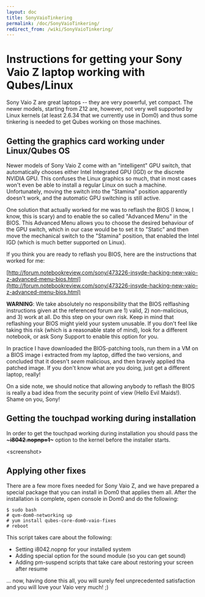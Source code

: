 ```yaml
---
layout: doc
title: SonyVaioTinkering
permalink: /doc/SonyVaioTinkering/
redirect_from: /wiki/SonyVaioTinkering/
---
```


Instructions for getting your Sony Vaio Z laptop working with Qubes/Linux
=========================================================================

Sony Vaio Z are great laptops -- they are very powerful, yet compact. The newer models, starting from Z12 are, however, not very well supported by Linux kernels (at least 2.6.34 that we currently use in Dom0) and thus some tinkering is needed to get Qubes working on those machines.

Getting the graphics card working under Linux/Qubes OS
------------------------------------------------------

Newer models of Sony Vaio Z come with an "intelligent" GPU switch, that automatically chooses either Intel Integrated GPU (IGD) or the discrete NVIDIA GPU. This confuses the Linux graphics so much, that in most cases won't even be able to install a regular Linux on such a machine. Unfortunately, moving the switch into the "Stamina" position apparently doesn't work, and the automatic GPU switching is still active.

One solution that actually worked for me was to reflash the BIOS (I know, I know, this is scary) and to enable the so called "Advanced Menu" in the BIOS. This Advanced Menu allows you to choose the desired behaviour of the GPU switch, which in our case would be to set it to "Static" and then move the mechanical switch to the "Stamina" position, that enabled the Intel IGD (which is much better supported on Linux).

If you think you are ready to reflash you BIOS, here are the instructions that worked for me:

[http://forum.notebookreview.com/sony/473226-insyde-hacking-new-vaio-z-advanced-menu-bios.html](http://forum.notebookreview.com/sony/473226-insyde-hacking-new-vaio-z-advanced-menu-bios.html)

**WARNING**: We take absolutely no responsibility that the BIOS relflashing instructions given at the referenced forum are 1) valid, 2) non-malicious, and 3) work at all. Do this step on your own risk. Keep in mind that reflashing your BIOS might yield your system unusable. If you don't feel like taking this risk (which is a reasonable state of mind), look for a different notebook, or ask Sony Support to enable this option for you.

In practice I have downloaded the BIOS-patching tools, run them in a VM on a BIOS image i extracted from my laptop, diffed the two versions, and concluded that it doesn't *seem* malicious, and then bravely applied tha patched image. If you don't know what are you doing, just get a different laptop, really!

On a side note, we should notice that allowing anybody to reflash the BIOS is really a bad idea from the security point of view (Hello Evil Maids!). Shame on you, Sony!

Getting the touchpad working during installation
------------------------------------------------

In order to get the touchpad working during installation you should pass the **~~~i8042.nopnp=1~~~** option to the kernel before the installer starts.

\<screenshot\>

Applying other fixes
--------------------

There are a few more fixes needed for Sony Vaio Z, and we have prepared a special package that you can install in Dom0 that applies them all. After the installation is complete, open console in Dom0 and do the following:

~~~
$ sudo bash
# qvm-dom0-networking up
# yum install qubes-core-dom0-vaio-fixes
# reboot
~~~

This script takes care about the following:

-   Setting i8042.nopnp for your installed system
-   Adding special option for the sound module (so you can get sound)
-   Adding pm-suspend scripts that take care about restoring your screen after resume

... now, having done this all, you will surely feel unprecedented satisfaction and you will love your Vaio very much! ;)
